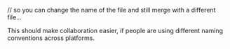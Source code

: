 // so you can change the name of the file and still merge with a different file...

This should make collaboration easier, if people are using different naming conventions across platforms.
